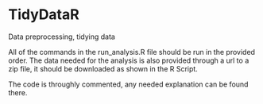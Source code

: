 # TidyDataR
Data preprocessing, tidying data

All of the commands in the run_analysis.R file should be run in the provided order.
The data needed for the analysis is also provided through a url to a zip file, it should be downloaded as shown in the R Script.

The code is throughly commented, any needed explanation can be found there.
